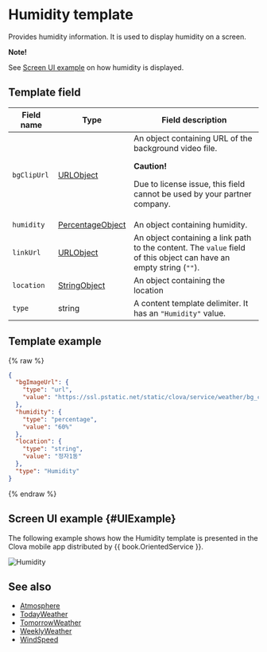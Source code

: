 # Humidity template
Provides humidity information. It is used to display humidity on a screen.

<div class="note">
<p><strong>Note!</strong></p>
<p>See <a href="#UIExample">Screen UI example</a> on how humidity is displayed.</p>
</div>

## Template field

| Field name       | Type    | Field description                     |
|---------------|---------|-----------------------------|
| `bgClipUrl`     | [URLObject](/CIC/References/ContentTemplates/Shared_Objects.md#URLObject) | An object containing URL of the background video file. <div class="danger"><p><strong>Caution!</strong></p><p>Due to license issue, this field cannot be used by your partner company.</p></div> |
| `humidity`      | [PercentageObject](/CIC/References/ContentTemplates/Shared_Objects.md#PercentageObject) | An object containing humidity. |
| `linkUrl`       | [URLObject](/CIC/References/ContentTemplates/Shared_Objects.md#URLObject) | An object containing a link path to the content. The `value` field of this object can have an empty string (`""`).  |
| `location`      | [StringObject](/CIC/References/ContentTemplates/Shared_Objects.md#StringObject) | An object containing the location |
| `type`          | string | A content template delimiter. It has an `"Humidity"` value. |

## Template example

{% raw %}
```json
{
  "bgImageUrl": {
    "type": "url",
    "value": "https://ssl.pstatic.net/static/clova/service/weather/bg_cloud_night.mp4"
  },
  "humidity": {
    "type": "percentage",
    "value": "60%"
  },
  "location": {
    "type": "string",
    "value": "정자1동"
  },
  "type": "Humidity"
}
```
{% endraw %}

## Screen UI example {#UIExample}
The following example shows how the Humidity template is presented in the Clova mobile app distributed by {{ book.OrientedService }}.

![Humidity](/CIC/Resources/Images/Content-Template-Humidity.png)

## See also
* [Atmosphere](/CIC/References/ContentTemplates/Atmosphere.md)
* [TodayWeather](/CIC/References/ContentTemplates/TodayWeather.md)
* [TomorrowWeather](/CIC/References/ContentTemplates/TomorrowWeather.md)
* [WeeklyWeather](/CIC/References/ContentTemplates/WeeklyWeather.md)
* [WindSpeed](/CIC/References/ContentTemplates/WindSpeed.md)
